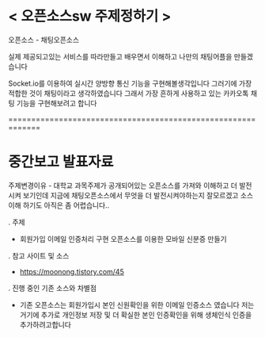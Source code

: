 # < 오픈소스sw 주제정하기 >

오픈소스 - 채팅오픈소스

실제 제공되고있는 서비스를 따라만들고 배우면서 이해하고
나만의 채팅어플을 만들겠습니다

Socket.io를 이용하여 실시간 양방향 통신 기능을 구현해볼생각입니다
그러기에 가장 적합한 것이 채팅이라고 생각하였습니다
그래서 가장 흔하게 사용하고 있는 카카오톡 채팅 기능을 구현해보려고 합니다

=============================================================

# 중간보고 발표자료

주제변경이유 - 대학교 과목주제가 공개되어있는 오픈소스를 가져와 이해하고 더 발전시켜 보기인데 지금에 채팅오픈소스에서 무엇을 더 발전시켜야하는지 잘모르겠고 소스이해 하기도 아직은 좀 어렵습니다..

. 주제
- 회원가입 이메일 인증처리 구현 오픈소스를 이용한 모바일 신분증 만들기

. 참고 사이트 및 소스
- https://moonong.tistory.com/45

. 진행 중인 기존 소스와 차별점
- 기존 오픈소스는 회원가입시 본인 신원확인을 위한 이메일 인증소스 였습니다
  저는 거기에 추가로 개인정보 저장 및 더 확실한 본인 인증확인을 위해 생체인식 인증을 추가하려고합니다

